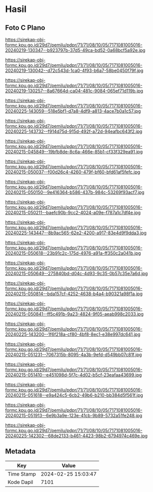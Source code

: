 # Hasil

## Foto C Plano

https://sirekap-obj-formc.kpu.go.id/29d7/pemilu/pdpr/71/71/08/10/05/7171081005016-20240219-130347--b923797b-37d5-49ca-bd52-0a68bcf5a92e.jpg

https://sirekap-obj-formc.kpu.go.id/29d7/pemilu/pdpr/71/71/08/10/05/7171081005016-20240219-130042--d72c543d-1ca0-4f93-b6a7-58be0450f79f.jpg

https://sirekap-obj-formc.kpu.go.id/29d7/pemilu/pdpr/71/71/08/10/05/7171081005016-20240219-130257--8a67664d-ca04-481c-9084-065ef71d119b.jpg

https://sirekap-obj-formc.kpu.go.id/29d7/pemilu/pdpr/71/71/08/10/05/7171081005016-20240225-143059--518e5bf1-d7a8-4df9-a813-4ace7b0a1c57.jpg

https://sirekap-obj-formc.kpu.go.id/29d7/pemilu/pdpr/71/71/08/10/05/7171081005016-20240225-143732--f914d75d-915d-492f-a72d-94eafbc643f2.jpg

https://sirekap-obj-formc.kpu.go.id/29d7/pemilu/pdpr/71/71/08/10/05/7171081005016-20240215-045849--19bfb8de-8c6a-466e-85b1-cf33f329ea91.jpg

https://sirekap-obj-formc.kpu.go.id/29d7/pemilu/pdpr/71/71/08/10/05/7171081005016-20240215-050037--f00d26c4-4260-479f-bf60-bfd61af5fefc.jpg

https://sirekap-obj-formc.kpu.go.id/29d7/pemilu/pdpr/71/71/08/10/05/7171081005016-20240215-050150--9e416364-b586-437b-984c-53269f93acf7.jpg

https://sirekap-obj-formc.kpu.go.id/29d7/pemilu/pdpr/71/71/08/10/05/7171081005016-20240215-050211--baefc90b-9cc2-4024-a09e-f787a1c7df4e.jpg

https://sirekap-obj-formc.kpu.go.id/29d7/pemilu/pdpr/71/71/08/10/05/7171081005016-20240225-143447--8b9ac565-62e2-4200-a917-83e4d9f9dda3.jpg

https://sirekap-obj-formc.kpu.go.id/29d7/pemilu/pdpr/71/71/08/10/05/7171081005016-20240215-050618--23b91c2c-175d-4976-a91a-ff350c2a041b.jpg

https://sirekap-obj-formc.kpu.go.id/29d7/pemilu/pdpr/71/71/08/10/05/7171081005016-20240215-050649--275840bd-d04c-4d93-9c35-0b57c35e7a6d.jpg

https://sirekap-obj-formc.kpu.go.id/29d7/pemilu/pdpr/71/71/08/10/05/7171081005016-20240215-050814--bda157cf-4252-4638-b4a4-b90321a98f1a.jpg

https://sirekap-obj-formc.kpu.go.id/29d7/pemilu/pdpr/71/71/08/10/05/7171081005016-20240215-050841--ff5c491b-9a23-4824-9f05-aeab998c2033.jpg

https://sirekap-obj-formc.kpu.go.id/29d7/pemilu/pdpr/71/71/08/10/05/7171081005016-20240225-143200--1f6f218a-cf80-4bf8-8ec1-e38e997dc641.jpg

https://sirekap-obj-formc.kpu.go.id/29d7/pemilu/pdpr/71/71/08/10/05/7171081005016-20240215-051231--7067315b-8095-4a3b-9efd-d549bb07c81f.jpg

https://sirekap-obj-formc.kpu.go.id/29d7/pemilu/pdpr/71/71/08/10/05/7171081005016-20240215-051410--e451098d-5f7c-4d02-b5cf-23eafaa43699.jpg

https://sirekap-obj-formc.kpu.go.id/29d7/pemilu/pdpr/71/71/08/10/05/7171081005016-20240215-051618--e9a424c5-6cb2-49b6-b210-bb384d5f561f.jpg

https://sirekap-obj-formc.kpu.go.id/29d7/pemilu/pdpr/71/71/08/10/05/7171081005016-20240215-051913--6e9b3a9e-123e-41cb-9b89-5732a51fe248.jpg

https://sirekap-obj-formc.kpu.go.id/29d7/pemilu/pdpr/71/71/08/10/05/7171081005016-20240225-142302--68de2133-b461-4423-98b2-6794974c469e.jpg


## Metadata

| Key        | Value               |
| ---------- | ------------------- |
| Time Stamp | 2024-02-25 15:03:47 |
| Kode Dapil | 7101                |



